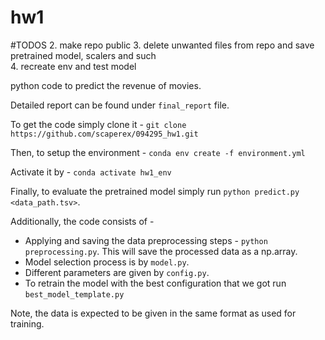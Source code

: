 # hw1

#TODOS
2. make repo public
3. delete unwanted files from repo and save pretrained model, scalers and such   
4. recreate env and test model

python code to predict the revenue of movies.

Detailed report can be found under `final_report` file.

To get the code simply clone it - 
`git clone https://github.com/scaperex/094295_hw1.git`

Then, to setup the environment - 
`conda env create -f environment.yml`

Activate it by -
`conda activate hw1_env`

Finally, to evaluate the pretrained model simply run 
`python predict.py <data_path.tsv>`.

Additionally, the code consists of -
 - Applying and saving the data preprocessing steps  -
`python preprocessing.py`. This will save the processed data as 
a np.array.
- Model selection process is by `model.py`.
- Different parameters are given by `config.py`.
- To retrain the model with the best configuration that we got run `best_model_template.py`

Note, the data is expected to be given in the same format as used for training.


